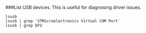 ###List USB devices. This is useful for diagnosing driver issues.

```
lsusb
lsusb | grep 'STMicroelectronics Virtual COM Port'
lsusb | grep DFU
```
